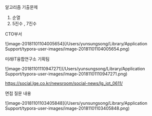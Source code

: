 알고리즘 기출문제

1. 순열
2. 5진수 , 7진수





CTO부서

![image-20181101104005654](/Users/yunsungsong/Library/Application Support/typora-user-images/image-20181101104005654.png)

미래IT융합연구소 기획팀

![image-20181101110947271](/Users/yunsungsong/Library/Application Support/typora-user-images/image-20181101110947271.png)

https://social.lge.co.kr/newsroom/social-news/lg_iot_0611/

면접 질문 내용

![image-20181101103405848](/Users/yunsungsong/Library/Application Support/typora-user-images/image-20181101103405848.png)